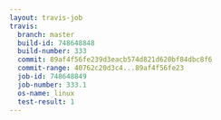 ```yaml
---
layout: travis-job
travis:
  branch: master
  build-id: 748648848
  build-number: 333
  commit: 89af4f56fe239d3eacb574d821d620bf84dbc8f6
  commit-range: 40762c20d3c4...89af4f56fe23
  job-id: 748648849
  job-number: 333.1
  os-name: linux
  test-result: 1
---
```


